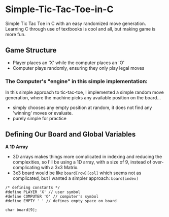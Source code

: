 # Simple-Tic-Tac-Toe-in-C
Simple Tic Tac Toe in C with an easy randomized move generation. Learning C through use of textbooks is cool and all, but making game is more fun.

## Game Structure
- Player places an 'X' while the computer places an 'O'
- Computer plays randomly, ensuring they only play legal moves


### The Computer's "engine" in this simple implementation:
In this simple approach to tic-tac-toe, I implemented a simple random move generation, where the machine picks any available position on the board...
- simply chooses any empty position at random, it does not find any 'winning' moves or evaluate.
- purely simple for practice

## Defining Our Board and Global Variables
**A 1D Array**
- 3D arrays makes things more complicated in indexing and reducing the complexities, so I'll be using a 1D array, with a size of 9, instead of over-complicating with a 3x3 Matrix.
- 3x3 board would be like `board[row][col]` which seems not as complicated, but I wanted a simpler approach: `board[index]`

```
/* defining constants */
#define PLAYER 'X' // user symbol
#define COMPUTER 'O' // computer's symbol
#define EMPTY ' ' // defines empty space on board

char board[9]; 
```
